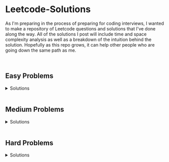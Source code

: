 # Leetcode-Solutions
As I'm preparing in the process of preparing for coding interviews, I wanted to make a repository of Leetcode questions and solutions that I've done along the way. All of the solutions I post will include time and space complexity analysis as well as a breakdown of the intuition behind the solution. Hopefully as this repo grows, it can help other people who are going down the same path as me.

<br>

## Easy Problems

<details>
<summary>Solutions</summary>

  - [Problem 561: Array Partition I](../master/easy/problem_561_array_partition_I.py)
  - [Problem 944: Delete Columns to Make Sorted](../master/easy/problem_944_delete_columns_to_make_sorted.py)
  - [Problem 1337: The K Weakest Rows in the Mtarix](../master/easy/problem_1337_k_weakest_rows.py)
  - [Problem 557: Reverse Words in a String III](../master/easy/problem_557_reverse_words_in_a_string_III.py)
  - [Problem 1122: Relative Sort Array](../master/easy/problem_1122_relative_sort_array.py)
  - [Problem 509: Fibonacci Number](../master/easy/problem_509_fibonacci_number.py)
  - [Problem 1047: Remove All Adjacent Duplicates In a String](../master/easy/problem_1047_remove_all_adjacent_duplicates_in_string.py)
  - [Problem 104: Maximum Depth of a Binary Tree](../master/easy/problem_104_maximum_depth_of_binary_tree.py)
  - [Problem 206: Reverse Linked List](../master/easy/problem_206_reverse_linked_list.py)
  - [Problem 1217: Play with Chips](../master/easy/problem_1217_play_with_chips.py)
  - [Problem 500: Keyboard Row](../master/easy/problem_500_keyboard_row.py)
  - [Problem 136: Single Number](../master/easy/problem_136_single_number.py)
  - [Problem 476: Number Complement](../master/easy/problem_476_number_complement.py)
  - [Problem 867: Transpose Matrix](../master/easy/problem_867_transpose_matrix.py)
  - [Problem 463: Island Perimeter](../master/easy/problem_463_island_perimeter.py)
  - [Problem 1046: Last Stone Weight](../master/easy/problem_1046_last_stone_weight.py)
  - [Problem 155: Min Stack](../master/easy/problem_155_min_stack.py)
  - [Problem 543: Diameter of Binary Tree](../master/easy/problem_543_diameter_of_binary_tree.py)
  - [Problem 125: Valid Palindrome ](../master/easy/problem_125_valid_palindrome.py)
  - [Problem 21: Merge Two Sorted Lists](../master/easy/problem_21_merge_two_sorted_lists.py)
  - [Problem 496: Next Greater Element I](../master/easy/problem_496_next_greater_element1.py)
  - [Problem 876: Middle of the Linked List](../master/easy/problem_876_middle_of_the_linked_list.py)
  - [Problem 234: Palindrome Linked List](../master/easy/problem_234_palindrome_linked_list.py)
  - [Problem 20: Valid Parentheses](../master/easy/problem_20_valid_parentheses.py)
  - [Problem 242: Valid Anagram](../master/easy/problem_20_valid_parenthesis.py)
  - [Problem 1582: Special Positions in a Binary Matrix](../master/easy/problem_1582_special_positions_in_a_binary_matrix.py)
  - [Problem 226: Invert Binary Tree](../master/easy/problem_226_invert_binary_tree.py)
  - [Problem 387: First Unique Character In a String](../master/easy/problem_387_find_first_unique_character_in_string.py)
  - [Problem 653: Two Sum IV - Input is a BST](../master/easy/problem_653_two_sum_iv_input_bst.py)
  - [Problem 235: Lowest Common Ancestor in a BST](../master/easy/problem_235_lowest_common_ancestor_in_bst.py)
  - [Problem 100: Same Tree](../master/easy/problem_100_same_tree.py)
  - [Problem 389: Find the Difference](../master/easy/problem_389_find_the_difference.py)
  - [Problem 349: Intersection of Two Arrays](../master/easy/problem_349_intersection_of_two_arrays.py)
  - [Problem 350: Intersection of Two Arrays II](../master/easy/problem_350_intersection_of_two_arrays_2.py)
  - [Problem 844: Backspace String Compare](../master/easy/problem_844_backspace_string_compare.py)
  - [Problem 122: Best Time to Buy and Sell Stock II](../master/easy/problem_122_best_time_to_buy_and_sell_stock_2.py)
  - [Problem 680: Valid Palindrome II](../master/easy/problem_680_valid_palindrome_2.py)
  - [Problem 572: Subtree of Another Tree](../master/easy/problem_572_subtree_of_another_tree.py)
  - [Problem 237: Delete Node in a Linked List](../master/easy/problem_237_delete_node_in_a_linked_list.py)
  - [Problem 896: Monotonic Array](../master/easy/problem_896_monotonic_array.py)
  - [Problem 929: Unique Email Addresses](../master/easy/problem_929_unique_email_addresses.py)
  - [Problem 108: Converted Sorted Array to BST](../master/easy/problem_108_convert_sorted_array_to_binary_search_tree.py)
  - [Problem 1042: Flower Planting With No Adjacent](../master/easy/problem_1042_flower_planting_with_no_adjacent.py)
  - [Problem 198: House Robber](../master/easy/problem_198_house_robber.py)
  - [Problem 746: Min Cost Climbing Stairs](../master/easy/problem_746_min_cost_climbing_stairs.py)
  - [Problem 70: Climbing Stairs](../master/easy/problem_70_climbing_stairs.py)
</details>



<br>

## Medium Problems

<details>
<summary>Solutions</summary>
  
  - [Problem 98: Validate Binary Search Tree](../master/medium/problem_98_validate_binary_search_tree.py)
  - [Problem 451: Sort Characters by Frequency](../master/medium/problem_451_sort_characters_by_frequency.py)
  - [Problem 146: LRU Cache](../master/medium/problem_146_lru_cache.py)
  - [Problem 692: Top K Frequent Words](../master/medium/problem_692_top_k_frequent_words.py)
  - [Problem 1007: Minimum Domino Rotations For Equal Row](../master/medium/problem_1007_minimum_domino_rotations_for_equal_row.py)
  - [Problem 450: Delete Node In a BST](../master/medium/problem_450_delete_node_in_a_BST.py)
  - [Problem 200: Number of Islands](../master/medium/problem_200_number_of_islands.py)
  - [Problem 228. Summary Ranges](../master/medium/problem_228_summary_ranges.py)
  - [Problem 817: Linked List Components](../master/medium/problem_817_linked_list_components.py)
  - [Problem 1379: Find a Corressponding Node of a Binary Tree in a Clone of that Tree](../master/medium/problem_1379_find_a_corresponding_node_in_a_binary_tree.py)
  - [Problem 1302: Deepest Leaves Sum](../master/medium/problem_1302_deepest_leaves_sum.py)
  - [Problem 807: Max Increase to Keep City Skyline](../master/medium/problem_807_max_increase_to_keep_city_skyline.py)
  - [Problem 654: Maximum Binary Tree](../master/medium/problem_654_maximum_binary_tree.py)
  - [Problem 701: Insert into a Binary Search Tree](../master/medium/problem_701_insert_into_a_binary_search_tree.py)
  - [Problem 1305: All Elements in Two Binary Search Trees](../master/medium/problem_1305_all_elements_in_two_binary_search_trees.py)
  - [Problem 797: All Paths From Source to Target](../master/medium/problem_797_all_paths_from_source_to_target.py)
  - [Problem 207: Course Schedule](../master/medium/problem_207_course_schedule.py)
  - [Problem 814: Binary Tree Pruning](../master/medium/problem_814_binary_tree_pruning.py)
  - [Problem 152: Maximum Product Subarray](../master/medium/problem_152_maximum_product_subarray.py)
  - [Problem 33: Search in Rotated Sorted Array](../master/medium/problem_33_search_in_rotated_sorted_array.py)
  - [Problem 153: Find Minimum in Rotated Sorted Array](../master/medium/problem_153_find_minimum_in_rotated_sorted_array.py)
  - [Problem 5: Longest Palindromic Substring](../master/medium/problem_5_longest_palindromic_substring.py)
  - [Problem 11: Container With Most Water](../master/medium/problem_11_container_with_most_water.py)
  - [Problem 142: Linked List Cycle II](../master/medium/problem_142_linked_cycle_2.py)
  - [Problem 19: Remove Nth Node from End of List](../master/medium/problem_19_remove_nth_node_from_end_of_list.py)
  - [Problem 143: Reorder List](../master/medium/problem_143_reorder_list.py)
  - [Problem 3: Longest Substring Without Repeating Characters](../master/medium/problem_3_longest_substring_without_repeating_characters.py)
  - [Problem 647: Palindromic Substrings](../master/medium/problem_647_palindromic_substrings.py)
  - [Problem 49: Group Anagrams](../master/medium/problem_49_group_anagrams.py)
  - [Problem 739: Daily Temperatures](../master/medium/problem_739_daily_temperatures.py)
  - [Problem 150: Evaluate Reverse Polish Notation](../master/medium/problem_150_evaluate_reverse_polish_notation.py)
  - [Problem 1008: Construct Binary Searcg Tree from Preorder Traversal](../master/medium/problem_1008_construct_bst_from_preorder_traversal.py)
  - [Problem 208: Implement Trie](../master/medium/problem_208_implement_trie.py)
  - [Problem 424: Longest Repeating Character Replacement](../master/medium/problem_424_longest_repeating_character_replacement.py)
  - [Problem 230: Kth Smallest Element in a BST](../master/medium/problem_230_kth_smallest_element_in_a_bst.py)
  - [Problem 211: Add and Search Words Data Structure](../master/medium/problem_211_design_add_and_search_words_data_structure.py)
  - [Problem 328: Odd Even Linked List](../master/medium/problem_328_odd_even_linked_list.py)
  - [Problem 2: Add Two Numbers](../master/medium/problem_2_add_two_numbers.py)
  - [Problem 173: Binary Search Tree Iterator](../master/medium/problem_173_binary_search_tree_iterator.py)
  - [Problem 347: Top K Frequent Elements](../master/medium/problem_347_top_k_frequent_elements.py)
  - [Problem 199: Binary Tree Right Side View](../master/medium/problem_199_binary_tree_right_side_view.py)
  - [Problem 994: Rotting Oranges](../master/medium/problem_994_rotting_oranges.py)
  - [Problem 79: Word Search](../master/medium/problem_79_word_search.py)
  - [Problem 215: Kth Largest Element in An Array](../master/medium/problem_215_kth_largest_element_in_array.py)
  - [Problem 61: Rotate List](../master/medium/problem_61_rotate_list.py)
  - [Problem 973: K Closest Points to Origin](../master/medium/problem_973_k_closest_points_to_origin.py)
  - [Problem 785: Is Graph Bipartite?](../master/medium/problem_785_is_graph_bipartite.py)
  - [Problem 886: Possible Bipartition](../master/medium/problem_886_possible_bipartition.py)
  - [Problem 990: Satisfiability of Equality Equations](../master/medium/problem_990_satisfiability_of_equality_equations.py)
  - [Problem 875: Koko Eating Bananas](../master/medium/problem_875_koko_eating_bananas.py)
  - [Problem 767: Reorganize String](../master/medium/problem_767_reorganize_string.py)
  - [Problem 322: Coin Change](../master/medium/problem_322_coin_change.py)
  - [Problem 518: Coin Change 2](../master/medium/problem_518_coin_change_2.py)
  - [Problem 34: Find First and Last Position of Element in Sorted Array](../master/medium/problem_34_find_first_and_last_position_of_element_in_sorted_array.py)
  - [Problem 91: Decode Ways](../master/medium/problem_91_decode_ways.py)
  - [Problem 78: Subsets](../master/medium/problem_78_subsets.py)
  - [Problem 39: Combination Sum](../master/medium/problem_39_combination_sum.py)
  - [Problem 300: Longest Increasing Subsequence](../master/medium/problem_300_longest_increasing_subsequence.py)
  - [Problem 63: Unique Paths II](../master/medium/problem_63_unique_paths_2.py)
  - [Problem 55: Jump Game](../master/medium/problem_55_jump_game.py)
  - [Problem 213: House Robber II](../master/medium/problem_213_house_robber_2.py)
  - [Problem 337: House Robber III](../master/medium/problem_337_house_robber_3.py)
</details>

<br>

## Hard Problems

<details>
<summary>Solutions</summary>
  
  - [Problem 23: Merge K Sorted Lists](../master/hard/problem_23_merge_k_sorted_lists.py)
  - [Problem 42: Trapping rain water](../master/hard/problem_42_trapping_rainwater.py)
  - [Problem 239: Sliding Window Maximum](../master/hard/problem_239_sliding_window_maximum.py)
  - [Problem 297: Serialize and Deserialize Binary Tree](../master/hard/problem_297_serialize_and_deserialize_binary_tree.py)
  - [Problem 76: Minimum Window Substring](../master/hard/problem_76_minimum_window_substring.py)
  - [Problem 295: Find Median From Data Stream](../master/hard/problem_295_find_median_from_data_stream.py)
  - [Problem 815: Bus Stops](../master/hard/problem_815_bus_routes.py)
  - [Problem 980: Unique Paths III](../master/hard/problem_980_unique_paths3.py)
</details>


